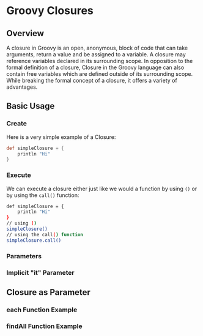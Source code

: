 # Groovy Closures
## Overview
A closure in Groovy is an open, anonymous, block of code that can take arguments, return a value and be assigned to a variable.
A closure may reference variables declared in its surrounding scope.
In opposition to the formal definition of a closure, Closure in the Groovy language can also contain free variables which are defined outside of its surrounding scope.
While breaking the formal concept of a closure, it offers a variety of advantages.
## Basic Usage
### Create
Here is a very simple example of a Closure:
```groovy
def simpleClosure = {
    println "Hi"
}
```
### Execute
We can execute a closure either just like we would a function by using `()` or by using the `call()` function:
```bash
def simpleClosure = {
    println "Hi"
}
// using ()
simpleClosure()
// using the call() function
simpleClosure.call()
```

### Parameters
### Implicit "it" Parameter
## Closure as Parameter
### each Function Example
### findAll Function Example

